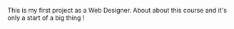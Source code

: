 This is my first project as a Web Designer.
About about this course and it's only a start of a big thing !
